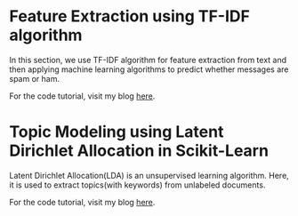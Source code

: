 # Feature Extraction using TF-IDF algorithm

In this section, we use TF-IDF algorithm for feature extraction from text and then applying machine learning algorithms to predict
whether messages are spam or ham.

For the code tutorial, visit my blog [here](https://hritikattri10.wordpress.com/2019/10/12/feature-extraction-using-tf-idf-algorithm/).

# Topic Modeling using Latent Dirichlet Allocation in Scikit-Learn

Latent Dirichlet Allocation(LDA) is an unsupervised learning algorithm. Here, it is used to extract topics(with keywords) from unlabeled documents.

For the code tutorial, visit my blog [here](https://hritikattri10.wordpress.com/2019/10/20/topic-modelling-using-latent-dirichlet-allocation-in-scikit-learn/).